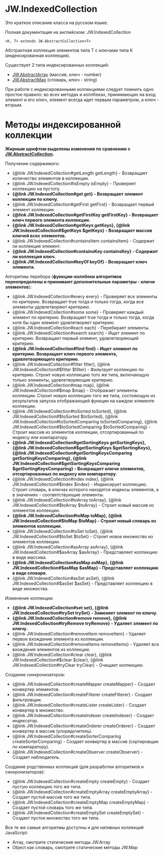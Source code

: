 ﻿# JW.IndexedCollection

Это краткое описание класса на русском языке.

Полная документация на английском: JW.IndexedCollection

`<K, T> extends JW.AbstractCollection<T>`

Абстрактная коллекция элементов типа T с ключами типа K (индексированная коллекция).

Существует 2 типа индексированных коллекций:

- [JW.AbstractArray](#!/guide/rujwabstractarray) (массив, ключ - number)
- [JW.AbstractMap](#!/guide/rujwabstractmap) (словарь, ключ - string)

При работе с индексированными коллекциями следует помнить одно простое правило: во всех методах и коллбеках,
принимающих на вход элемент и его ключ, элемент всегда идет первым параметром, а ключ - вторым.

# Методы индексированной коллекции

**Жирным шрифтом выделены изменения по сравнению с [JW.AbstractCollection](#!/guide/rujwabstractcollection).**

Получение содержимого:

- {@link JW.IndexedCollection#getLength getLength} - Возвращает количество элементов в коллекции.
- {@link JW.IndexedCollection#isEmpty isEmpty} - Проверяет коллекцию на пустоту.
- **{@link JW.IndexedCollection#get get} - Возвращает элемент коллекции по ключу.**
- {@link JW.IndexedCollection#getFirst getFirst} - Возвращает первый элемент коллекции.
- **{@link JW.IndexedCollection#getFirstKey getFirstKey} - Возвращает ключ первого элемента коллекции.**
- **{@link JW.IndexedCollection#getKeys getKeys}, {@link JW.IndexedCollection#$getKeys $getKeys} - Возвращает массив ключей всех элементов.**
- {@link JW.IndexedCollection#containsItem containsItem} - Содержит ли коллекция элемент.
- **{@link JW.IndexedCollection#containsKey containsKey} - Содержит ли коллекция ключ.**
- **{@link JW.IndexedCollection#keyOf keyOf} - Возвращает ключ элемента.**

Алгоритмы перебора (**функции-коллбеки алгоритмов переопределены и принимают дополнительные параметры -
ключи элементов**):

- {@link JW.IndexedCollection#every every} - Проверяет все элементы по критерию.
Возвращает true тогда и только тогда, когда все элементы удовлетворяют критерию.
- {@link JW.IndexedCollection#some some} - Проверяет каждый элемент по критерию.
Возвращает true тогда и только тогда, когда хотя бы один элемент удовлетворяет критерию.
- {@link JW.IndexedCollection#each each} - Перебирает элементы.
- {@link JW.IndexedCollection#search search} - Ищет элемент по критерию.
Возвращает первый элемент, удовлетворяющий критерию.
- **{@link JW.IndexedCollection#find find} - Ищет элемент по критерию.
Возвращает ключ первого элемента, удовлетворяющего критерию.**
- {@link JW.IndexedCollection#filter filter}, {@link JW.IndexedCollection#$filter $filter} - Фильтрует коллекцию по критерию.
Строит новую коллекцию того же типа, включающую только элементы, удовлетворяющие критерию.
- {@link JW.IndexedCollection#map map}, {@link JW.IndexedCollection#$map $map} - Отображает элементы коллекции.
Строит новую коллекцию того же типа, состояющую из результатов запуска отображающей функции на каждом элементе
коллекции.
- {@link JW.IndexedCollection#toSorted toSorted}, {@link JW.IndexedCollection#$toSorted $toSorted},
{@link JW.IndexedCollection#toSortedComparing toSortedComparing}, {@link JW.IndexedCollection#$toSortedComparing $toSortedComparing} -
Строит массив из элементов коллекции, отсортированный по индексу
или компаратору.
- **{@link JW.IndexedCollection#getSortingKeys getSortingKeys}, {@link JW.IndexedCollection#$getSortingKeys $getSortingKeys},
{@link JW.IndexedCollection#getSortingKeysComparing getSortingKeysComparing}, {@link JW.IndexedCollection#$getSortingKeysComparing $getSortingKeysComparing} -
Возвращает ключи элементов, отсортированных по индексу или компаратору.**
- {@link JW.IndexedCollection#index index}, {@link JW.IndexedCollection#$index $index} - Индексирует коллекцию.
Строит словарь, в ключах которого находятся индексы элементов, а в значениях - соответствующие элементы.
- {@link JW.IndexedCollection#toArray toArray}, {@link JW.IndexedCollection#$toArray $toArray} - Строит новый массив из элементов коллекции.
- **{@link JW.IndexedCollection#toMap toMap}, {@link JW.IndexedCollection#$toMap $toMap} - Строит новый словарь из элементов коллекции.**
- {@link JW.IndexedCollection#toSet toSet}, {@link JW.IndexedCollection#$toSet $toSet} - Строит новое множество из элементов коллекции.
- {@link JW.IndexedCollection#asArray asArray}, {@link JW.IndexedCollection#$asArray $asArray} - Представляет коллекцию в виде массива.
- **{@link JW.IndexedCollection#asMap asMap}, {@link JW.IndexedCollection#$asMap $asMap} - Представляет коллекцию в виде словаря.**
- {@link JW.IndexedCollection#asSet asSet}, {@link JW.IndexedCollection#$asSet $asSet} - Представляет коллекцию в виде множества.

Изменение коллекции:

- **{@link JW.IndexedCollection#set set}, {@link JW.IndexedCollection#trySet trySet} - Заменяет элемент по ключу.**
- **{@link JW.IndexedCollection#remove remove}, {@link JW.IndexedCollection#tryRemove tryRemove} - Удаляет элемент по ключу.**
- {@link JW.IndexedCollection#removeItem removeItem} - Удаляет первое вхождение элемента из коллекции.
- {@link JW.IndexedCollection#removeItems removeItems} - Удаляет все вхождения элементов из коллекции.
- {@link JW.IndexedCollection#clear clear}, {@link JW.IndexedCollection#$clear $clear},
{@link JW.IndexedCollection#tryClear tryClear} - Очищает коллекцию.

Создание синхронизаторов:

- {@link JW.IndexedCollection#createMapper createMapper} - Создает конвертер элементов.
- {@link JW.IndexedCollection#createFilterer createFilterer} - Создает фильтровщик.
- {@link JW.IndexedCollection#createLister createLister} - Создает конвертер в множество.
- {@link JW.IndexedCollection#createIndexer createIndexer} - Создает индексатор.
- {@link JW.IndexedCollection#createOrderer createOrderer} - Создает конвертер в массив (упорядочитель).
- {@link JW.IndexedCollection#createSorterComparing createSorterComparing} - Создает конвертер в массив (сортировщик по компаратору).
- {@link JW.IndexedCollection#createObserver createObserver} - Создает наблюдатель.

Создание родственных коллекций (для разработки алгоритмов и синхронизаторов):

- {@link JW.IndexedCollection#createEmpty createEmpty} - Создает пустую коллекцию того же типа.
- {@link JW.IndexedCollection#createEmptyArray createEmptyArray} - Создает пустой массив того же типа.
- {@link JW.IndexedCollection#createEmptyMap createEmptyMap} - Создает пустой словарь того же типа.
- {@link JW.IndexedCollection#createEmptySet createEmptySet} - Создает пустое множество того же типа.

Все те же самые алгоритмы доступны и для нативных коллекций JavaScript:

- Array, смотрите статические методы JW.Array
- Object как словарь, смотрите статические методы JW.Map
